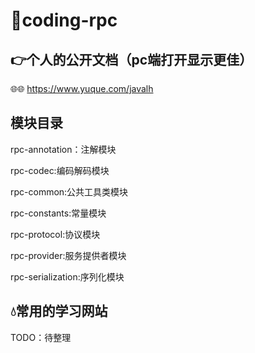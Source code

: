 # 🐬coding-rpc

## 👉个人的公开文档（pc端打开显示更佳）
🌐🌐 https://www.yuque.com/javalh


## 模块目录

rpc-annotation：注解模块

rpc-codec:编码解码模块

rpc-common:公共工具类模块

rpc-constants:常量模块

rpc-protocol:协议模块

rpc-provider:服务提供者模块

rpc-serialization:序列化模块

## 💧常用的学习网站
TODO：待整理